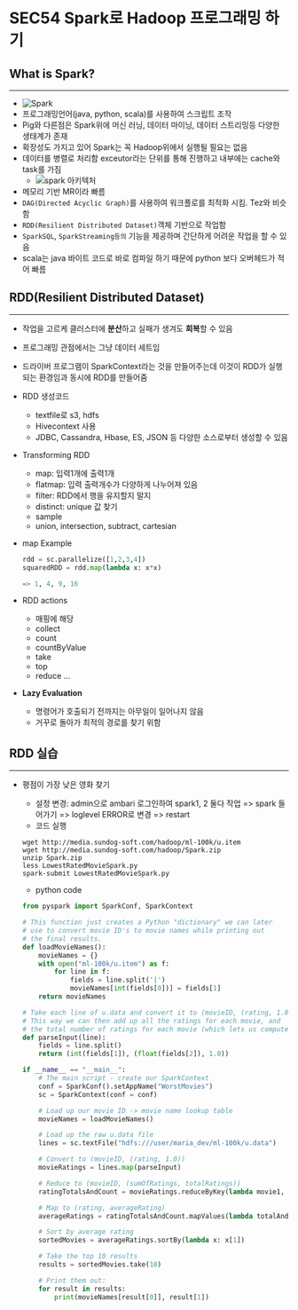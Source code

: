 # SEC54 Spark로 Hadoop 프로그래밍 하기

## What is Spark?

---

- ![Spark](https://images.velog.io/images/king3456/post/c1f7ba13-b240-4f3a-b7cc-af41734ca897/%E1%84%89%E1%85%B3%E1%84%8F%E1%85%B3%E1%84%85%E1%85%B5%E1%86%AB%E1%84%89%E1%85%A3%E1%86%BA%202021-04-19%20%E1%84%8B%E1%85%A9%E1%84%92%E1%85%AE%209.17.10.png)
- 프로그래밍언어(java, python, scala)를 사용하여 스크립트 조작
- Pig와 다른점은 Spark위에 머신 러닝, 데이터 마이닝, 데이터 스트리밍등 다양한 생태계가 존재
- 확장성도 가지고 있어 Spark는 꼭 Hadoop위에서 실행될 필요는 없음
- 데이터를 병렬로 처리함 exceutor라는 단위를 통해 진행하고 내부에는 cache와 task를 가짐
  - ![spark 아키텍처](https://spark.apache.org/docs/latest/img/cluster-overview.png)
- 메모리 기반 MR이라 빠름
- `DAG(Directed Acyclic Graph)`를 사용하여 워크플로를 최적화 시킴. Tez와 비슷함
- `RDD(Resilient Distributed Dataset)`객체 기반으로 작업함
- `SparkSQL`, `SparkStreaming등의` 기능을 제공하며 간단하게 어려운 작업을 할 수 있음
- scala는 java 바이트 코드로 바로 컴파일 하기 때문에 python 보다 오버헤드가 적어 빠름

## RDD(Resilient Distributed Dataset)

---

- 작업을 고르케 클러스터에 **분산**하고 실패가 생겨도 **회복**할 수 있음
- 프로그래밍 관점에서는 그냥 데이터 세트임
- 드라이버 프로그램이 SparkContext라는 것을 만들어주는데 이것이 RDD가 실행되는 환경임과 동시에 RDD를 만들어줌
- RDD 생성코드
  - textfile로 s3, hdfs
  - Hivecontext 사용
  - JDBC, Cassandra, Hbase, ES, JSON 등 다양한 소스로부터 생성할 수 있음
- Transforming RDD
  - map: 입력1개에 출력1개
  - flatmap: 입력 출력개수가 다양하게 나누어져 있음
  - filter: RDD에서 행을 유지할지 말지 
  - distinct: unique 값 찾기
  - sample
  - union, intersection, subtract, cartesian
- map Example
  
  ```python
  rdd = sc.parallelize([1,2,3,4])
  squaredRDD = rdd.map(lambda x: x*x)

  => 1, 4, 9, 16
  ```

- RDD actions
  - 매핑에 해당
  - collect
  - count
  - countByValue
  - take
  - top
  - reduce ...
- **Lazy Evaluation**
  - 명령어가 호출되기 전까지는 아무일이 일어나지 않음
  - 거꾸로 돌아가 최적의 경로를 찾기 위함

## RDD 실습

---

- 평점이 가장 낮은 영화 찾기
  - 설정 변경: admin으로 ambari 로그인하여 spark1, 2 둘다 작업 => spark 들어가기 => loglevel ERROR로 변경 => restart 
  - 코드 실행
  
  ```shell
  wget http://media.sundog-soft.com/hadoop/ml-100k/u.item
  wget http://media.sundog-soft.com/hadoop/Spark.zip
  unzip Spark.zip
  less LowestRatedMovieSpark.py
  spark-submit LowestRatedMovieSpark.py
  ```

  - python code

  ```python
  from pyspark import SparkConf, SparkContext

  # This function just creates a Python "dictionary" we can later
  # use to convert movie ID's to movie names while printing out
  # the final results.
  def loadMovieNames():
      movieNames = {}
      with open("ml-100k/u.item") as f:
          for line in f:
              fields = line.split('|')
              movieNames[int(fields[0])] = fields[1]
      return movieNames

  # Take each line of u.data and convert it to (movieID, (rating, 1.0))
  # This way we can then add up all the ratings for each movie, and
  # the total number of ratings for each movie (which lets us compute the average)
  def parseInput(line):
      fields = line.split()
      return (int(fields[1]), (float(fields[2]), 1.0))

  if __name__ == "__main__":
      # The main script - create our SparkContext
      conf = SparkConf().setAppName("WorstMovies")
      sc = SparkContext(conf = conf)

      # Load up our movie ID -> movie name lookup table
      movieNames = loadMovieNames()

      # Load up the raw u.data file
      lines = sc.textFile("hdfs:///user/maria_dev/ml-100k/u.data")

      # Convert to (movieID, (rating, 1.0))
      movieRatings = lines.map(parseInput)

      # Reduce to (movieID, (sumOfRatings, totalRatings))
      ratingTotalsAndCount = movieRatings.reduceByKey(lambda movie1, movie2: ( movie1[0] + movie2[0], movie1[1] + movie2[1] ) )

      # Map to (rating, averageRating)
      averageRatings = ratingTotalsAndCount.mapValues(lambda totalAndCount : totalAndCount[0] / totalAndCount[1])

      # Sort by average rating
      sortedMovies = averageRatings.sortBy(lambda x: x[1])

      # Take the top 10 results
      results = sortedMovies.take(10)

      # Print them out:
      for result in results:
          print(movieNames[result[0]], result[1])
  ```
